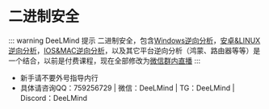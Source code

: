 # 二进制安全

::: warning DeeLMind 提示
二进制安全，包含[Windows逆向分析](./windows.md)，[安卓&LINUX逆向分析](./androidlinux.md)，[IOS&MAC逆向分析](./iosmac.md)，以及其它平台逆向分析（鸿蒙、路由器等等）是一个结合，以前是付费课程，现在全部修改为[微信群内直播](../group.md)
:::

* 新手请不要外号指导内行
* 具体请咨询QQ：759256729 | 微信：DeeLMind | TG：DeeLMind | Discord：DeeLMind